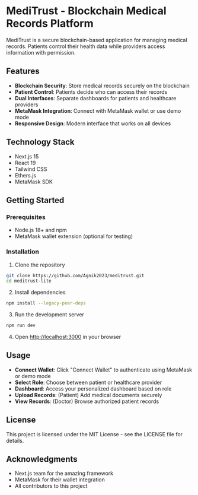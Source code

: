 # MediTrust - Blockchain Medical Records Platform

MediTrust is a secure blockchain-based application for managing medical records. Patients control their health data while providers access information with permission.

## Features

- **Blockchain Security**: Store medical records securely on the blockchain
- **Patient Control**: Patients decide who can access their records
- **Dual Interfaces**: Separate dashboards for patients and healthcare providers
- **MetaMask Integration**: Connect with MetaMask wallet or use demo mode
- **Responsive Design**: Modern interface that works on all devices

## Technology Stack

- Next.js 15
- React 19
- Tailwind CSS
- Ethers.js
- MetaMask SDK

## Getting Started

### Prerequisites

- Node.js 18+ and npm
- MetaMask wallet extension (optional for testing)

### Installation

1. Clone the repository
```bash
git clone https://github.com/Agnik2023/meditrust.git
cd meditrust-lite
```

2. Install dependencies
```bash
npm install --legacy-peer-deps
```

3. Run the development server
```bash
npm run dev
```

4. Open [http://localhost:3000](http://localhost:3000) in your browser

## Usage

- **Connect Wallet**: Click "Connect Wallet" to authenticate using MetaMask or demo mode
- **Select Role**: Choose between patient or healthcare provider
- **Dashboard**: Access your personalized dashboard based on role
- **Upload Records**: (Patient) Add medical documents securely
- **View Records**: (Doctor) Browse authorized patient records

## License

This project is licensed under the MIT License - see the LICENSE file for details.

## Acknowledgments

- Next.js team for the amazing framework
- MetaMask for their wallet integration
- All contributors to this project
